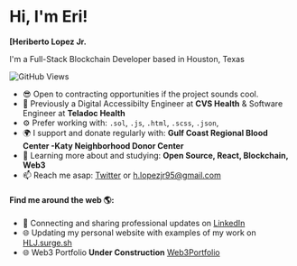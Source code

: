 
# Hi, I'm Eri! 
**[Heriberto Lopez Jr.**

I'm a Full-Stack Blockchain Developer based in Houston, Texas

![GitHub Views](https://komarev.com/ghpvc/?username=hlj95&style=for-the-badge&color=blueviolet&label=VIEWS)
- 😎 Open to contracting opportunities if the project sounds cool.
- 🏢 Previously a Digital Accessibilty Engineer at **CVS Health** & Software Engineer at **Teladoc Health**
- ⚙️ Prefer working with: `.sol`, `.js`, `.html`, `.scss`, `.json`, 
- 🌍 I support and donate regularly with: **Gulf Coast Regional Blood Center -Katy Neighborhood Donor Center**
- 🌱 Learning more about and studying: **Open Source, React, Blockchain, Web3**
- 📫 Reach me asap: <a href="https://twitter.com/HLJHTX/">Twitter</a> or h.lopezjr95@gmail.com

#### Find me around the web 🌎:
- 💼 Connecting and sharing professional updates on <a href="https://www.linkedin.com/in/hlj95/">LinkedIn</a>
- 🌐 Updating my personal website with examples of my work on <a href="https://hlj.surge.sh">HLJ.surge.sh</a>
- 🌐 Web3 Portfolio **Under Construction** <a href="https://autumn-hat-5053.on.fleek.co/">Web3Portfolio</a>

